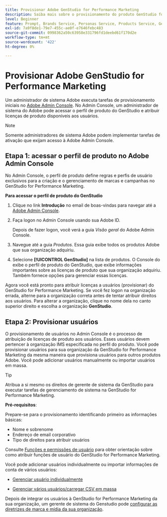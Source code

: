 ```yaml
---
title: Provisionar Adobe GenStudio for Performance Marketing
description: Saiba mais sobre o provisionamento do produto GenStudio for Performance Marketing.
level: Beginner
feature: Prompt, Brands Service, Personas Service, Products Service, Generative AI, Guidelines
exl-id: 7a9f8de1-79e7-455c-ae0f-e7646febc483
source-git-commit: 0998362a50c63958e331796fd1deebd61f170d2e
workflow-type: tm+mt
source-wordcount: '422'
ht-degree: 0%

---
```


# Provisionar Adobe GenStudio for Performance Marketing

Um administrador de sistema Adobe executa tarefas de provisionamento iniciais no [Adobe Admin Console](https://helpx.adobe.com/enterprise/using/admin-console.html#Overview). No Admin Console, um administrador de sistema do Adobe pode acessar o perfil de produto do GenStudio e atribuir licenças de produto disponíveis aos usuários.

>[!NOTE]
>
>Somente administradores de sistema Adobe podem implementar tarefas de ativação que exijam acesso à Adobe Admin Console.

## Etapa 1: acessar o perfil de produto no Adobe Admin Console

No Admin Console, o perfil de produto define regras e perfis de usuário exclusivos para a criação e o gerenciamento de marcas e campanhas no GenStudio for Performance Marketing.

**Para acessar o perfil de produto do GenStudio**

1. Clique no link **Introdução** no email de boas-vindas para navegar até a [Adobe Admin Console](https://helpx.adobe.com/enterprise/using/admin-console.html#Overview).

1. Faça logon no Admin Console usando sua Adobe ID.

   Depois de fazer logon, você verá a guia _Visão geral_ do Adobe Admin Console.

1. Navegue até a guia _Produtos_. Essa guia exibe todos os produtos Adobe que sua organização adquiriu.

1. Selecione **[!UICONTROL GenStudio]** na lista de produtos. O Console do exibe o perfil de produto do GenStudio, que exibe informações importantes sobre as licenças de produto que sua organização adquiriu. Também fornece opções para gerenciar essas licenças.

Agora você está pronto para atribuir licenças a usuários (provisionar) do GenStudio for Performance Marketing. Se você fez logon na organização errada, alterne para a organização correta antes de tentar atribuir direitos aos usuários. Para alterar a organização, clique no nome dela no canto superior direito e escolha a organização **GenStudio**.

## Etapa 2: Provisionar usuários

O provisionamento de usuários no Admin Console é o processo de atribuição de licenças de produto aos usuários. Esses usuários devem pertencer à organização IMS especificada no perfil do produto. Você pode provisionar usuários para sua organização da GenStudio for Performance Marketing da mesma maneira que provisiona usuários para outros produtos Adobe. Você pode adicionar usuários manualmente ou importar usuários em massa.

>[!TIP]
>
>Atribua a si mesmo os direitos de gerente de sistema da GenStudio para executar tarefas de gerenciamento de sistema na GenStudio for Performance Marketing.

**Pré-requisitos**:

Prepare-se para o provisionamento identificando primeiro as informações básicas:

* Nome e sobrenome
* Endereço de email corporativo
* Tipo de direitos para atribuir usuários

Consulte [Funções e permissões de usuário](user-roles.md) para obter orientação sobre como atribuir funções de usuário do GenStudio for Performance Marketing.

Você pode adicionar usuários individualmente ou importar informações de conta de vários usuários:

* [Gerenciar usuário individualmente](https://helpx.adobe.com/enterprise/using/manage-users-individually.html#add-users)

* [Gerenciar vários usuários/carregar CSV em massa](https://helpx.adobe.com/enterprise/using/bulk-upload-users.html)

Depois de integrar os usuários à GenStudio for Performance Marketing da sua organização, um gerente de sistema do Genstudio pode [configurar as diretrizes de marca e mídia da sua organização](get-started.md).
